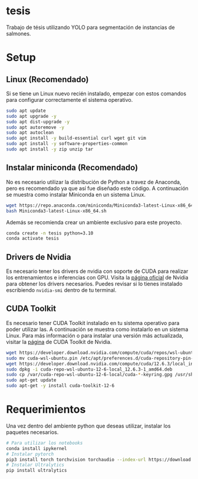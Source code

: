 # tesis
Trabajo de tésis utilizando YOLO para segmentación de instancias de salmones.



# Setup
## Linux (Recomendado)
Si se tiene un Linux nuevo recién instalado, empezar con estos comandos para configurar correctamente el sistema operativo.
```bash
sudo apt update
sudo apt upgrade -y
sudo apt dist-upgrade -y
sudo apt autoremove -y
sudo apt autoclean
sudo apt install -y build-essential curl wget git vim
sudo apt install -y software-properties-common
sudo apt install -y zip unzip tar
```
## Instalar miniconda (Recomendado)
No es necesario utilizar la distribución de Python a travez de Anaconda, pero es recomendado ya que así fue diseñado este código. A continuación se muestra como instalar Miniconda en un sistema Linux.
```bash
wget https://repo.anaconda.com/miniconda/Miniconda3-latest-Linux-x86_64.sh
bash Miniconda3-latest-Linux-x86_64.sh
```
Además se recomienda crear un ambiente exclusivo para este proyecto.
```bash
conda create -n tesis python=3.10
conda activate tesis
```

## Drivers de Nvidia
Es necesario tener los drivers de nvidia con soporte de CUDA para realizar los entrenamientos e inferencias con GPU. Visita la [página oficial](https://www.nvidia.com) de Nvidia para obtener los drivers necesarios. Puedes revisar si lo tienes instalado escribiendo `nvidia-smi` dentro de tu terminal.

## CUDA Toolkit
Es necesario tener CUDA Toolkit instalado en tu sistema operativo para poder utilizar las. A continuación se muestra como instalarlo en un sistema Linux. Para más información o para instalar una versión más actualizada, visitar la [página](https://developer.nvidia.com/cuda-downloads?) de CUDA Toolkit de Nvidia.
```bash
wget https://developer.download.nvidia.com/compute/cuda/repos/wsl-ubuntu/x86_64/cuda-wsl-ubuntu.pin
sudo mv cuda-wsl-ubuntu.pin /etc/apt/preferences.d/cuda-repository-pin-600
wget https://developer.download.nvidia.com/compute/cuda/12.6.3/local_installers/cuda-repo-wsl-ubuntu-12-6-local_12.6.3-1_amd64.deb
sudo dpkg -i cuda-repo-wsl-ubuntu-12-6-local_12.6.3-1_amd64.deb
sudo cp /var/cuda-repo-wsl-ubuntu-12-6-local/cuda-*-keyring.gpg /usr/share/keyrings/
sudo apt-get update
sudo apt-get -y install cuda-toolkit-12-6
```

# Requerimientos
Una vez dentro del ambiente python que deseas utilizar, instalar los paquetes necesarios.
```bash
# Para utilizar los notebooks
conda install ipykernel
# Instalar pytorch
pip3 install torch torchvision torchaudio --index-url https://download.pytorch.org/whl/cu124
# Instalar Ultralytics
pip install ultralytics
```
